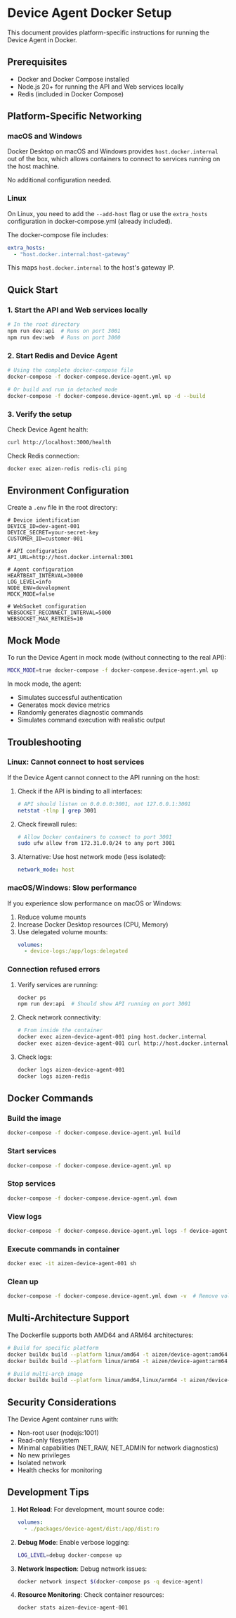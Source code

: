 # Device Agent Docker Setup

This document provides platform-specific instructions for running the Device Agent in Docker.

## Prerequisites

- Docker and Docker Compose installed
- Node.js 20+ for running the API and Web services locally
- Redis (included in Docker Compose)

## Platform-Specific Networking

### macOS and Windows

Docker Desktop on macOS and Windows provides `host.docker.internal` out of the box, which allows containers to connect to services running on the host machine.

No additional configuration needed.

### Linux

On Linux, you need to add the `--add-host` flag or use the `extra_hosts` configuration in docker-compose.yml (already included).

The docker-compose file includes:
```yaml
extra_hosts:
  - "host.docker.internal:host-gateway"
```

This maps `host.docker.internal` to the host's gateway IP.

## Quick Start

### 1. Start the API and Web services locally

```bash
# In the root directory
npm run dev:api  # Runs on port 3001
npm run dev:web  # Runs on port 3000
```

### 2. Start Redis and Device Agent

```bash
# Using the complete docker-compose file
docker-compose -f docker-compose.device-agent.yml up

# Or build and run in detached mode
docker-compose -f docker-compose.device-agent.yml up -d --build
```

### 3. Verify the setup

Check Device Agent health:
```bash
curl http://localhost:3000/health
```

Check Redis connection:
```bash
docker exec aizen-redis redis-cli ping
```

## Environment Configuration

Create a `.env` file in the root directory:

```env
# Device identification
DEVICE_ID=dev-agent-001
DEVICE_SECRET=your-secret-key
CUSTOMER_ID=customer-001

# API configuration
API_URL=http://host.docker.internal:3001

# Agent configuration
HEARTBEAT_INTERVAL=30000
LOG_LEVEL=info
NODE_ENV=development
MOCK_MODE=false

# WebSocket configuration
WEBSOCKET_RECONNECT_INTERVAL=5000
WEBSOCKET_MAX_RETRIES=10
```

## Mock Mode

To run the Device Agent in mock mode (without connecting to the real API):

```bash
MOCK_MODE=true docker-compose -f docker-compose.device-agent.yml up
```

In mock mode, the agent:
- Simulates successful authentication
- Generates mock device metrics
- Randomly generates diagnostic commands
- Simulates command execution with realistic output

## Troubleshooting

### Linux: Cannot connect to host services

If the Device Agent cannot connect to the API running on the host:

1. Check if the API is binding to all interfaces:
   ```bash
   # API should listen on 0.0.0.0:3001, not 127.0.0.1:3001
   netstat -tlnp | grep 3001
   ```

2. Check firewall rules:
   ```bash
   # Allow Docker containers to connect to port 3001
   sudo ufw allow from 172.31.0.0/24 to any port 3001
   ```

3. Alternative: Use host network mode (less isolated):
   ```yaml
   network_mode: host
   ```

### macOS/Windows: Slow performance

If you experience slow performance on macOS or Windows:

1. Reduce volume mounts
2. Increase Docker Desktop resources (CPU, Memory)
3. Use delegated volume mounts:
   ```yaml
   volumes:
     - device-logs:/app/logs:delegated
   ```

### Connection refused errors

1. Verify services are running:
   ```bash
   docker ps
   npm run dev:api  # Should show API running on port 3001
   ```

2. Check network connectivity:
   ```bash
   # From inside the container
   docker exec aizen-device-agent-001 ping host.docker.internal
   docker exec aizen-device-agent-001 curl http://host.docker.internal:3001/health
   ```

3. Check logs:
   ```bash
   docker logs aizen-device-agent-001
   docker logs aizen-redis
   ```

## Docker Commands

### Build the image
```bash
docker-compose -f docker-compose.device-agent.yml build
```

### Start services
```bash
docker-compose -f docker-compose.device-agent.yml up
```

### Stop services
```bash
docker-compose -f docker-compose.device-agent.yml down
```

### View logs
```bash
docker-compose -f docker-compose.device-agent.yml logs -f device-agent
```

### Execute commands in container
```bash
docker exec -it aizen-device-agent-001 sh
```

### Clean up
```bash
docker-compose -f docker-compose.device-agent.yml down -v  # Remove volumes too
```

## Multi-Architecture Support

The Dockerfile supports both AMD64 and ARM64 architectures:

```bash
# Build for specific platform
docker buildx build --platform linux/amd64 -t aizen/device-agent:amd64 .
docker buildx build --platform linux/arm64 -t aizen/device-agent:arm64 .

# Build multi-arch image
docker buildx build --platform linux/amd64,linux/arm64 -t aizen/device-agent:latest .
```

## Security Considerations

The Device Agent container runs with:
- Non-root user (nodejs:1001)
- Read-only filesystem
- Minimal capabilities (NET_RAW, NET_ADMIN for network diagnostics)
- No new privileges
- Isolated network
- Health checks for monitoring

## Development Tips

1. **Hot Reload**: For development, mount source code:
   ```yaml
   volumes:
     - ./packages/device-agent/dist:/app/dist:ro
   ```

2. **Debug Mode**: Enable verbose logging:
   ```bash
   LOG_LEVEL=debug docker-compose up
   ```

3. **Network Inspection**: Debug network issues:
   ```bash
   docker network inspect $(docker-compose ps -q device-agent)
   ```

4. **Resource Monitoring**: Check container resources:
   ```bash
   docker stats aizen-device-agent-001
   ```